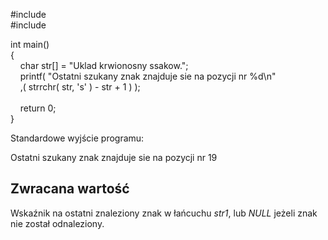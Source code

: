 #include <cstdio>  
#include <cstring>  
  
int main()  
{  
    char str[] = "Uklad krwionosny ssakow.";  
    printf( "Ostatni szukany znak znajduje sie na pozycji nr %d\n"  
    ,( strrchr( str, 's' ) - str + 1 ) );  
     
    return 0;  
}

Standardowe wyjście programu:  

Ostatni szukany znak znajduje sie na pozycji nr 19

## Zwracana wartość

Wskaźnik na ostatni znaleziony znak w łańcuchu _str1_, lub _NULL_ jeżeli znak nie został odnaleziony.
